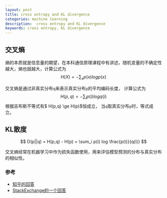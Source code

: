 ```yaml
---
layout: post
title: cross entropy and KL divergence 
categories: machine learning
description:  cross entropy and KL divergence 
keywords: cross entropy, KL divergence
---
```



## 交叉熵
熵的本质就是信息量的期望，在本科通信原理课程中有讲述，随机变量的不确定性越大，熵也就越大，计算公式为$$ H(X) = - \sum_{x} p(x) log p(x) $$

交叉熵是通过非真实分布`q`来表示真实分布`p`的平均编码长度， 计算公式为
$$ H(p,q) = - \sum_i p(i)  log q(i) $$ 
根据吉布斯不等式有$ H(p,q) \ge H(p)$恒成立， 当`q`取真实分布`p`时，等式成立。

## KL散度
$$ D(p||q) = H(p,q) - H(p) = \sum_i p(i) log \frac{p(i)}{q(i)} $$

交叉熵经常在机器学习中作为损失函数使用，用来评估模型预测的分布与真实分布的相似性。



### 参考
- [知乎的回答](https://www.zhihu.com/question/41252833)
- [StackExchange的一个回答](https://stats.stackexchange.com/questions/265966/why-do-we-use-kullback-leibler-divergence-rather-than-cross-entropy-in-the-t-sne)
